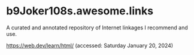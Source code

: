 # b9Joker108s.awesome.links
A curated and annotated repository of Internet linkages I recommend and use.

https://web.dev/learn/html/ (accessed: Saturday January 20, 2024)
